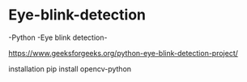 # Eye-blink-detection
-Python -Eye blink detection-

https://www.geeksforgeeks.org/python-eye-blink-detection-project/


installation
pip install opencv-python
